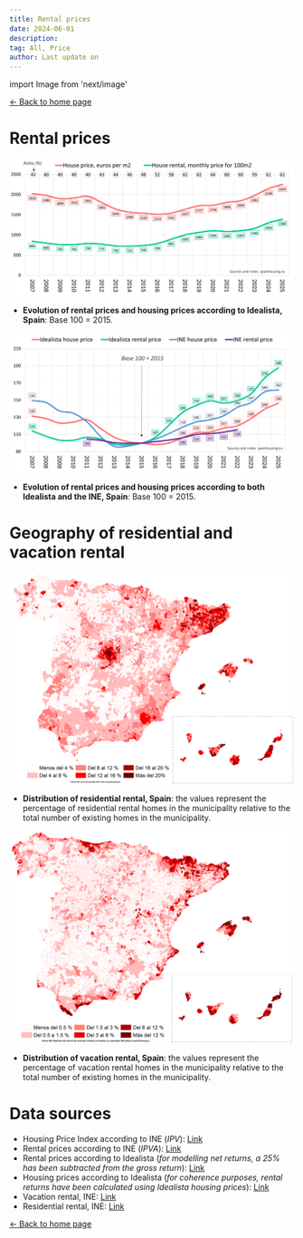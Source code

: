 ```yaml
---
title: Rental prices
date: 2024-06-01
description:
tag: All, Price
author: Last update on
---
```


import Image from 'next/image'

<div class="meta-line"><a class="meta-back" href="/">← Back to home page</a></div>

# Rental prices

[![Evolución precio alquiler de la vivienda](/images/rentprice1.png)](/images/rentprice1.png)

- **Evolution of rental prices and housing prices according to Idealista, Spain**: Base 100 = 2015.

[![Indice precio alquiler y compra](/images/rentprice2.png)](/images/rentprice2.png)

- **Evolution of rental prices and housing prices according to both Idealista and the INE, Spain**: Base 100 = 2015.

# Geography of residential and vacation rental

[![Land scarcity](/images/residentialmap.png)](/images/residentialmap.png)

- **Distribution of residential rental, Spain**: the values represent the percentage of residential rental homes in the municipality relative to the total number of existing homes in the municipality.

[![Land scarcity](/images/vacationalmap.png)](/images/vacationalmap.png)

- **Distribution of vacation rental, Spain**: the values represent the percentage of vacation rental homes in the municipality relative to the total number of existing homes in the municipality.

# Data sources

- Housing Price Index according to INE (_IPV_): [Link](https://www.ine.es/dyngs/INEbase/en/operacion.htm?c=Estadistica_C&cid=1254736152838&menu=resultados&idp=1254735976607)
- Rental prices according to INE (_IPVA_): [Link](https://www.ine.es/experimental/ipva/experimental_precios_vivienda_alquiler.htm)
- Rental prices according to Idealista (_for modelling net returns, a 25% has been subtracted from the gross return_): [Link](https://www.idealista.com/sala-de-prensa/informes-precio-vivienda/alquiler/)
- Housing prices according to Idealista (_for coherence purposes, rental returns have been calculated using Idealista housing prices_): [Link](https://www.idealista.com/sala)
- Vacation rental, INE: [Link](https://www.ine.es/experimental/viv_turistica/exp_viv_turistica_tablas.htm)
- Residential rental, INE: [Link](https://www.ine.es/censos2011/tablas/Inicio.do)


<div class="meta-line"><a class="meta-back" href="/">← Back to home page</a></div>
